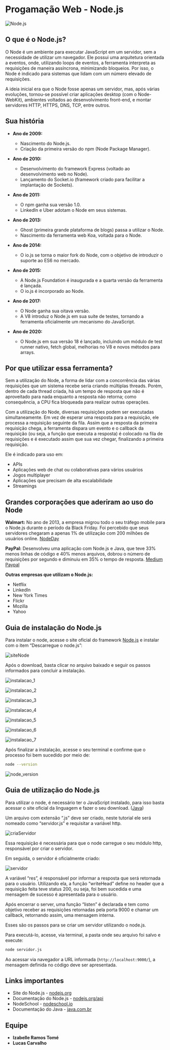 # Progamação Web - Node.js

![Node.js](https://github.com/izaramos/nodejs/blob/main/logoNode.png)

## O que é o Node.js?

O Node é um ambiente para executar JavaScript em um servidor, sem a necessidade de utilizar um navegador. Ele possui uma arquitetura orientada a eventos, onde, utilizando loops de eventos, a ferramenta interpreta as requisições de maneira assíncrona, minimizando bloqueios. Por isso, o Node é indicado para sistemas que lidam com um número elevado de requisições.

A ideia inicial era que o Node fosse apenas um servidor, mas, após várias evoluções, tornou-se possível criar aplicações desktop (com o Node-WebKit), ambientes voltados ao desenvolvimento front-end, e montar servidores HTTP, HTTPS, DNS, TCP, entre outros.

## Sua história

- **Ano de 2009:**
  - Nascimento do Node.js.
  - Criação da primeira versão do npm (Node Package Manager).

- **Ano de 2010:**
  - Desenvolvimento do framework Express (voltado ao desenvolvimento web no Node).
  - Lançamento do Socket.io (framework criado para facilitar a implantação de Sockets).

- **Ano de 2011:**
  - O npm ganha sua versão 1.0.
  - LinkedIn e Uber adotam o Node em seus sistemas.

- **Ano de 2013:**
  - Ghost (primeira grande plataforma de blogs) passa a utilizar o Node.
  - Nascimento da ferramenta web Koa, voltada para o Node.

- **Ano de 2014:**
  - O io.js se torna o maior fork do Node, com o objetivo de introduzir o suporte ao ES6 no mercado.

- **Ano de 2015:**
  - A Node.js Foundation é inaugurada e a quarta versão da ferramenta é lançada.
  - O io.js é incorporado ao Node.

- **Ano de 2017:**
  - O Node ganha sua oitava versão.
  - A V8 introduz o Node.js em sua suíte de testes, tornando a ferramenta oficialmente um mecanismo do JavaScript.

- **Ano de 2020:**
  - O Node.js em sua versão 18 é lançado, incluindo um módulo de test runner nativo, fetch global, melhorias no V8 e novos métodos para arrays.

## Por que utilizar essa ferramenta?

Sem a utilização do Node, a forma de lidar com a concorrência das várias requisições que um sistema recebe seria criando múltiplas threads. Porém, dentro de cada thread criada, há um tempo de resposta que não é aproveitado para nada enquanto a resposta não retorna; como consequência, a CPU fica bloqueada para realizar outras operações.

Com a utilização do Node, diversas requisições podem ser executadas simultaneamente. Em vez de esperar uma resposta para a requisição, ele processa a requisição seguinte da fila. Assim que a resposta da primeira requisição chega, a ferramenta dispara um evento e o callback da requisição (ou seja, a função que executa a resposta) é colocado na fila de requisições e é executado assim que sua vez chegar, finalizando a primeira requisição.

Ele é indicado para uso em:
- APIs
- Aplicações web de chat ou colaborativas para vários usuários
- Jogos multiplayer
- Aplicações que precisam de alta escalabilidade
- Streamings

## Grandes corporações que aderiram ao uso do Node

**Walmart:** No ano de 2013, a empresa migrou todo o seu tráfego mobile para o Node.js durante o período da Black Friday. Foi percebido que seus servidores chegaram a apenas 1% de utilização com 200 milhões de usuários online. [NodeDay](https://dejanglozic.com/2014/03/04/nodeday-2014/)

**PayPal:** Desenvolveu uma aplicação com Node.js e Java, que teve 33% menos linhas de código e 40% menos arquivos, dobrou o número de requisições por segundo e diminuiu em 35% o tempo de resposta. [Medium Paypal](https://medium.com/paypal-tech/node-js-at-paypal-4e2d1d08ce4f)

**Outras empresas que utilizam o Node.js:**
- Netflix
- LinkedIn
- New York Times
- Flickr
- Mozilla
- Yahoo

## Guia de instalação do Node.js

Para instalar o node, acesse o site oficial do framework [Node.js](https://nodejs.org/pt) e instalar com o item “Descarregue o node.js”:

![siteNode](https://github.com/izaramos/nodejs/blob/main/siteNode.png)

Após o download, basta clicar no arquivo baixado e seguir os passos informados para concluir a instalação.

![instalacao_1](https://github.com/izaramos/nodejs/blob/main/instalacao_1.png)

![instalacao_2](https://github.com/izaramos/nodejs/blob/main/instalacao_2.png)

![instalacao_3](https://github.com/izaramos/nodejs/blob/main/instalacao_3.png)

![instalacao_4](https://github.com/izaramos/nodejs/blob/main/instalacao_4.png)

![instalacao_5](https://github.com/izaramos/nodejs/blob/main/instalacao_5.png)

![instalacao_6](https://github.com/izaramos/nodejs/blob/main/instalacao_6.png)

![instalacao_7](https://github.com/izaramos/nodejs/blob/main/instalacao_7.png)

Após finalizar a instalação, acesse o seu terminal e confirme que o processo foi bem sucedido por meio de:
   ```bash
   node --version
   ```

![node_version](https://github.com/izaramos/nodejs/blob/main/node_version.png)

## Guia de utilização do Node.js

Para utilizar o node, é necessário ter o JavaScript instalado, para isso basta acessar o site oficial da linguagem e fazer o seu download. ([Java](https://www.java.com/pt-BR/download/ie_manual.jsp?locale=pt_BR))

Um arquivo com extensão “.js” deve ser criado, neste tutorial ele será nomeado como “servidor.js” e requisitar a variável http.

![criaServidor](https://github.com/izaramos/nodejs/blob/main/criaServidor.png)

Essa requisição é necessária para que o node carregue o seu módulo http, responsável por criar o servidor.

Em seguida, o servidor é oficialmente criado:

![servidor](https://github.com/izaramos/nodejs/blob/main/servidor.png)

A variável “res”, é responsável por informar a resposta que será retornada para o usuário.
Utilizando ela, a função “writeHead” define no header que a requisição feita teve status 200, ou seja, foi bem sucedida e uma mensagem de sucesso é apresentada para o usuário.

Após encerrar o server, uma função “listen” é declarada e tem como objetivo receber as requisições retornadas pela porta 9000 e chamar um callback, retornando assim, uma mensagem interna.

Esses são os passos para se criar um servidor utilizando o node.js.

Para executá-lo, acesse, via terminal, a pasta onde seu arquivo foi salvo e execute:
   ```bash
   node servidor.js
   ```

Ao acessar via navegador a URL informada (`http://localhost:9000/`), a mensagem definida no código deve ser apresentada.

## Links importantes
- Site do Node.js - [nodejs.org](https://nodejs.org/pt)
- Documentação do Node.js - [nodejs.org/api](https://nodejs.org/api/)
- NodeSchool - [nodeschool.io](https://nodeschool.io/pt-br/)
- Documentação do Java - [java.com.br](https://www.java.com/pt-BR/download/ie_manual.jsp?locale=pt_BR)

## Equipe

- **Izabelle Ramos Tomé**
- **Lucas Carvalho**